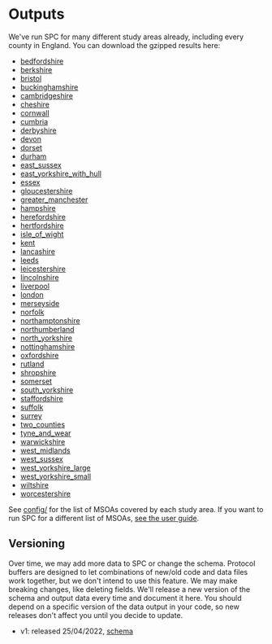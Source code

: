 # Outputs

We've run SPC for many different study areas already, including every county in
England. You can download the gzipped results here:

- [bedfordshire](https://ramp0storage.blob.core.windows.net/spc-output/v1/bedfordshire.pb.gz)
- [berkshire](https://ramp0storage.blob.core.windows.net/spc-output/v1/berkshire.pb.gz)
- [bristol](https://ramp0storage.blob.core.windows.net/spc-output/v1/bristol.pb.gz)
- [buckinghamshire](https://ramp0storage.blob.core.windows.net/spc-output/v1/buckinghamshire.pb.gz)
- [cambridgeshire](https://ramp0storage.blob.core.windows.net/spc-output/v1/cambridgeshire.pb.gz)
- [cheshire](https://ramp0storage.blob.core.windows.net/spc-output/v1/cheshire.pb.gz)
- [cornwall](https://ramp0storage.blob.core.windows.net/spc-output/v1/cornwall.pb.gz)
- [cumbria](https://ramp0storage.blob.core.windows.net/spc-output/v1/cumbria.pb.gz)
- [derbyshire](https://ramp0storage.blob.core.windows.net/spc-output/v1/derbyshire.pb.gz)
- [devon](https://ramp0storage.blob.core.windows.net/spc-output/v1/devon.pb.gz)
- [dorset](https://ramp0storage.blob.core.windows.net/spc-output/v1/dorset.pb.gz)
- [durham](https://ramp0storage.blob.core.windows.net/spc-output/v1/durham.pb.gz)
- [east_sussex](https://ramp0storage.blob.core.windows.net/spc-output/v1/east_sussex.pb.gz)
- [east_yorkshire_with_hull](https://ramp0storage.blob.core.windows.net/spc-output/v1/east_yorkshire_with_hull.pb.gz)
- [essex](https://ramp0storage.blob.core.windows.net/spc-output/v1/essex.pb.gz)
- [gloucestershire](https://ramp0storage.blob.core.windows.net/spc-output/v1/gloucestershire.pb.gz)
- [greater_manchester](https://ramp0storage.blob.core.windows.net/spc-output/v1/greater_manchester.pb.gz)
- [hampshire](https://ramp0storage.blob.core.windows.net/spc-output/v1/hampshire.pb.gz)
- [herefordshire](https://ramp0storage.blob.core.windows.net/spc-output/v1/herefordshire.pb.gz)
- [hertfordshire](https://ramp0storage.blob.core.windows.net/spc-output/v1/hertfordshire.pb.gz)
- [isle_of_wight](https://ramp0storage.blob.core.windows.net/spc-output/v1/isle_of_wight.pb.gz)
- [kent](https://ramp0storage.blob.core.windows.net/spc-output/v1/kent.pb.gz)
- [lancashire](https://ramp0storage.blob.core.windows.net/spc-output/v1/lancashire.pb.gz)
- [leeds](https://ramp0storage.blob.core.windows.net/spc-output/v1/leeds.pb.gz)
- [leicestershire](https://ramp0storage.blob.core.windows.net/spc-output/v1/leicestershire.pb.gz)
- [lincolnshire](https://ramp0storage.blob.core.windows.net/spc-output/v1/lincolnshire.pb.gz)
- [liverpool](https://ramp0storage.blob.core.windows.net/spc-output/v1/liverpool.pb.gz)
- [london](https://ramp0storage.blob.core.windows.net/spc-output/v1/london.pb.gz)
- [merseyside](https://ramp0storage.blob.core.windows.net/spc-output/v1/merseyside.pb.gz)
- [norfolk](https://ramp0storage.blob.core.windows.net/spc-output/v1/norfolk.pb.gz)
- [northamptonshire](https://ramp0storage.blob.core.windows.net/spc-output/v1/northamptonshire.pb.gz)
- [northumberland](https://ramp0storage.blob.core.windows.net/spc-output/v1/northumberland.pb.gz)
- [north_yorkshire](https://ramp0storage.blob.core.windows.net/spc-output/v1/north_yorkshire.pb.gz)
- [nottinghamshire](https://ramp0storage.blob.core.windows.net/spc-output/v1/nottinghamshire.pb.gz)
- [oxfordshire](https://ramp0storage.blob.core.windows.net/spc-output/v1/oxfordshire.pb.gz)
- [rutland](https://ramp0storage.blob.core.windows.net/spc-output/v1/rutland.pb.gz)
- [shropshire](https://ramp0storage.blob.core.windows.net/spc-output/v1/shropshire.pb.gz)
- [somerset](https://ramp0storage.blob.core.windows.net/spc-output/v1/somerset.pb.gz)
- [south_yorkshire](https://ramp0storage.blob.core.windows.net/spc-output/v1/south_yorkshire.pb.gz)
- [staffordshire](https://ramp0storage.blob.core.windows.net/spc-output/v1/staffordshire.pb.gz)
- [suffolk](https://ramp0storage.blob.core.windows.net/spc-output/v1/suffolk.pb.gz)
- [surrey](https://ramp0storage.blob.core.windows.net/spc-output/v1/surrey.pb.gz)
- [two_counties](https://ramp0storage.blob.core.windows.net/spc-output/v1/two_counties.pb.gz)
- [tyne_and_wear](https://ramp0storage.blob.core.windows.net/spc-output/v1/tyne_and_wear.pb.gz)
- [warwickshire](https://ramp0storage.blob.core.windows.net/spc-output/v1/warwickshire.pb.gz)
- [west_midlands](https://ramp0storage.blob.core.windows.net/spc-output/v1/west_midlands.pb.gz)
- [west_sussex](https://ramp0storage.blob.core.windows.net/spc-output/v1/west_sussex.pb.gz)
- [west_yorkshire_large](https://ramp0storage.blob.core.windows.net/spc-output/v1/west_yorkshire_large.pb.gz)
- [west_yorkshire_small](https://ramp0storage.blob.core.windows.net/spc-output/v1/west_yorkshire_small.pb.gz)
- [wiltshire](https://ramp0storage.blob.core.windows.net/spc-output/v1/wiltshire.pb.gz)
- [worcestershire](https://ramp0storage.blob.core.windows.net/spc-output/v1/worcestershire.pb.gz)

See [config/](https://github.com/alan-turing-institute/uatk-spc/tree/main/config) for the
list of MSOAs covered by each study area. If you want to run SPC for a
different list of MSOAs, [see the user guide](usage_guide.md).

## Versioning

Over time, we may add more data to SPC or change the schema. Protocol buffers
are designed to let combinations of new/old code and data files work together,
but we don't intend to use this feature. We may make breaking changes, like
deleting fields. We'll release a new version of the schema and output data
every time and document it here. You should depend on a specific version of the
data output in your code, so new releases don't affect you until you decide to
update.

- v1: released 25/04/2022, [schema](https://github.com/alan-turing-institute/uatk-spc/blob/a9e8b361e942ba67a93f9b5b6a7d66b7ff8b0239/synthpop.proto)
